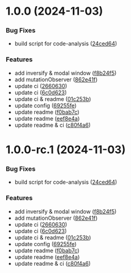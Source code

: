 # 1.0.0 (2024-11-03)

### Bug Fixes

- build script for code-analysis ([24ced64](https://github.com/yanyunchangfeng/webpack-electron-react-template/commit/24ced64fe13fd6ae841ca5720fd5ccb8b2b862f7))

### Features

- add inversify & modal window ([f8b24f5](https://github.com/yanyunchangfeng/webpack-electron-react-template/commit/f8b24f5289a3b25c560ccddd84cecb37acf798d4))
- add mutationObserver ([862e41f](https://github.com/yanyunchangfeng/webpack-electron-react-template/commit/862e41f2c49af018f80511bdd02719a42351fad7))
- update ci ([2660630](https://github.com/yanyunchangfeng/webpack-electron-react-template/commit/26606308111b3be26f3c0f4b9cfb33f6a20315b0))
- update ci ([6c0d623](https://github.com/yanyunchangfeng/webpack-electron-react-template/commit/6c0d623fc87a7284c9b97497b58073c08a7acf2b))
- update ci & readme ([01c253b](https://github.com/yanyunchangfeng/webpack-electron-react-template/commit/01c253b11dbd09c4c84f86b4bc9d51bf2ea8578d))
- update config ([69255fe](https://github.com/yanyunchangfeng/webpack-electron-react-template/commit/69255fe1dac2de691afb143a6cffc68170855209))
- update readme ([f0bab7c](https://github.com/yanyunchangfeng/webpack-electron-react-template/commit/f0bab7c2ad8868c9f63aceb467baa06a05e2a465))
- update readme ([eef8e4a](https://github.com/yanyunchangfeng/webpack-electron-react-template/commit/eef8e4ae58fcaeb085b9a53dad3dde7fa1556b88))
- update readme & ci ([c80f4a6](https://github.com/yanyunchangfeng/webpack-electron-react-template/commit/c80f4a683727b4cc357715fc0b560a0c55247f1e))

# 1.0.0-rc.1 (2024-11-03)

### Bug Fixes

- build script for code-analysis ([24ced64](https://github.com/yanyunchangfeng/webpack-electron-react-template/commit/24ced64fe13fd6ae841ca5720fd5ccb8b2b862f7))

### Features

- add inversify & modal window ([f8b24f5](https://github.com/yanyunchangfeng/webpack-electron-react-template/commit/f8b24f5289a3b25c560ccddd84cecb37acf798d4))
- add mutationObserver ([862e41f](https://github.com/yanyunchangfeng/webpack-electron-react-template/commit/862e41f2c49af018f80511bdd02719a42351fad7))
- update ci ([2660630](https://github.com/yanyunchangfeng/webpack-electron-react-template/commit/26606308111b3be26f3c0f4b9cfb33f6a20315b0))
- update ci ([6c0d623](https://github.com/yanyunchangfeng/webpack-electron-react-template/commit/6c0d623fc87a7284c9b97497b58073c08a7acf2b))
- update ci & readme ([01c253b](https://github.com/yanyunchangfeng/webpack-electron-react-template/commit/01c253b11dbd09c4c84f86b4bc9d51bf2ea8578d))
- update config ([69255fe](https://github.com/yanyunchangfeng/webpack-electron-react-template/commit/69255fe1dac2de691afb143a6cffc68170855209))
- update readme ([f0bab7c](https://github.com/yanyunchangfeng/webpack-electron-react-template/commit/f0bab7c2ad8868c9f63aceb467baa06a05e2a465))
- update readme ([eef8e4a](https://github.com/yanyunchangfeng/webpack-electron-react-template/commit/eef8e4ae58fcaeb085b9a53dad3dde7fa1556b88))
- update readme & ci ([c80f4a6](https://github.com/yanyunchangfeng/webpack-electron-react-template/commit/c80f4a683727b4cc357715fc0b560a0c55247f1e))
